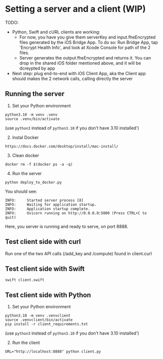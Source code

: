 # Setting a server and a client (WIP)

TODO:
- Python, Swift and cURL clients are working:
    - For now, you have you give them serverKey and input.fheEncrypted files generated by the iOS Bridge App. To do so: Run Bridge App, tap 'Encrypt Health Info', and look at Xcode Console for path of the 2 files.
    - Server generates the output.fheEncrypted and returns it. You can drop in the shared iOS folder mentioned above, and it will be dcreypted by app
- Next step: plug end-to-end with iOS Client App, aka the Client app should makes the 2 network calls, calling directly the server  

## Running the server

1. Set your Python environment

```
python3.10 -m venv .venv
source .venv/bin/activate
```
(use `python3` instead of `python3.10` if you don't have 3.10 installed')

2. Instal Docker 
```
https://docs.docker.com/desktop/install/mac-install/
```

3. Clean docker

```
docker rm -f $(docker ps -a -q)
```

4. Run the server

```
python deploy_to_docker.py
```

You should see:

```
INFO:     Started server process [8]
INFO:     Waiting for application startup.
INFO:     Application startup complete.
INFO:     Uvicorn running on http://0.0.0.0:5000 (Press CTRL+C to quit)
```

Here, you server is running and ready to serve, on port 8888.

## Test client side with curl

Run one of the two API calls (/add_key and /compute) found in client.curl


## Test client side with Swift

```shell
swift client.swift
```

## Test client side with Python

1. Set your Python environment

```
python3.10 -m venv .venvclient
source .venvclient/bin/activate
pip install -r client_requirements.txt
```
(use `python3` instead of `python3.10` if you don't have 3.10 installed')

2. Run the client

```
URL="http://localhost:8888" python client.py
```

